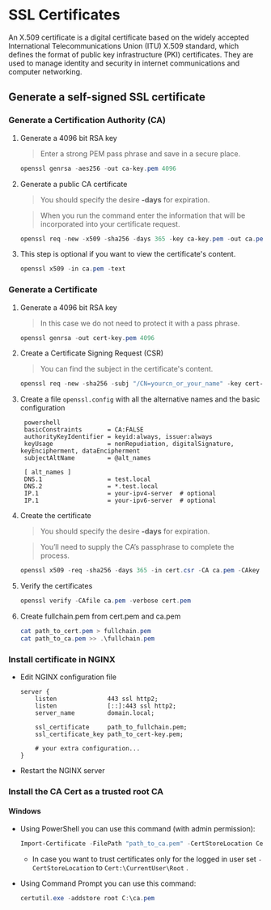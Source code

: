 # SSL Certificates

An X.509 certificate is a digital certificate based on the widely accepted International Telecommunications Union (ITU) X.509 standard, which defines the format of public key infrastructure (PKI) certificates. They are used to manage identity and security in internet communications and computer networking.

## Generate a self-signed SSL certificate

### Generate a Certification Authority (CA)

1. Generate a 4096 bit RSA key

    > Enter a strong PEM pass phrase and save in a secure place.

    ```powershell
    openssl genrsa -aes256 -out ca-key.pem 4096
    ```

2. Generate a public CA certificate

    > You should specify the desire **-days** for expiration.

    > When you run the command enter the information that will be incorporated into your certificate request.

    ```powershell
    openssl req -new -x509 -sha256 -days 365 -key ca-key.pem -out ca.pem
    ```

3. This step is optional if you want to view the certificate's content.

    ```powershell
    openssl x509 -in ca.pem -text
    ```

### Generate a Certificate

1. Generate a 4096 bit RSA key

    > In this case we do not need to protect it with a pass phrase.

    ```powershell
    openssl genrsa -out cert-key.pem 4096
    ```

2. Create a Certificate Signing Request (CSR)

    > You can find the subject in the certificate's content.

    ```powershell
    openssl req -new -sha256 -subj "/CN=yourcn_or_your_name" -key cert-key.pem -out cert.csr
    ```

3. Create a file `openssl.config` with all the alternative names and the basic configuration

        powershell
        basicConstraints       = CA:FALSE
        authorityKeyIdentifier = keyid:always, issuer:always
        keyUsage               = nonRepudiation, digitalSignature, keyEncipherment, dataEncipherment
        subjectAltName         = @alt_names

        [ alt_names ]
        DNS.1                  = test.local
        DNS.2                  = *.test.local
        IP.1                   = your-ipv4-server  # optional
        IP.1                   = your-ipv6-server  # optional
    
4. Create the certificate

    > You should specify the desire **-days** for expiration.

    > You’ll need to supply the CA’s passphrase to complete the process.

    ```powershell
    openssl x509 -req -sha256 -days 365 -in cert.csr -CA ca.pem -CAkey ca-key.pem -out cert.pem -extfile openssl.cnf -CAcreateserial
    ```

5. Verify the certificates
    ```powershell
    openssl verify -CAfile ca.pem -verbose cert.pem
    ```

6. Create fullchain.pem from cert.pem and ca.pem
   
    ```powershell
    cat path_to_cert.pem > fullchain.pem
    cat path_to_ca.pem >> .\fullchain.pem
    ```

### Install certificate in NGINX

- Edit NGINX configuration file

    ```nginx
    server {
        listen              443 ssl http2;
        listen              [::]:443 ssl http2;
        server_name         domain.local;

        ssl_certificate     path_to_fullchain.pem;
        ssl_certificate_key path_to_cert-key.pem;
        
        # your extra configuration...
    }
    ```

- Restart the NGINX server

### Install the CA Cert as a trusted root CA

#### Windows

-   Using PowerShell you can use this command (with admin permission):

    ```powershell
    Import-Certificate -FilePath "path_to_ca.pem" -CertStoreLocation Cert:\LocalMachine\Root
    ```

    -   In case you want to trust certificates only for the logged in user set
        `-CertStoreLocation` to `Cert:\CurrentUser\Root` .

-   Using Command Prompt you can use this command:

    ```powershell
    certutil.exe -addstore root C:\ca.pem
    ```